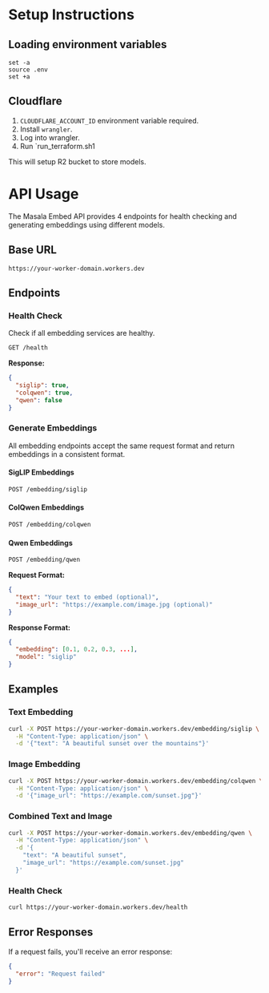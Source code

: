 # Setup Instructions

## Loading environment variables

```
set -a
source .env
set +a
```

## Cloudflare

1. `CLOUDFLARE_ACCOUNT_ID` environment variable required.
2. Install `wrangler`.
3. Log into wrangler.
4. Run `run_terraform.sh1

This will setup R2 bucket to store models.

# API Usage

The Masala Embed API provides 4 endpoints for health checking and generating embeddings using different models.

## Base URL

```
https://your-worker-domain.workers.dev
```

## Endpoints

### Health Check

Check if all embedding services are healthy.

```bash
GET /health
```

**Response:**

```json
{
  "siglip": true,
  "colqwen": true,
  "qwen": false
}
```

### Generate Embeddings

All embedding endpoints accept the same request format and return embeddings in a consistent format.

#### SigLIP Embeddings

```bash
POST /embedding/siglip
```

#### ColQwen Embeddings

```bash
POST /embedding/colqwen
```

#### Qwen Embeddings

```bash
POST /embedding/qwen
```

**Request Format:**

```json
{
  "text": "Your text to embed (optional)",
  "image_url": "https://example.com/image.jpg (optional)"
}
```

**Response Format:**

```json
{
  "embedding": [0.1, 0.2, 0.3, ...],
  "model": "siglip"
}
```

## Examples

### Text Embedding

```bash
curl -X POST https://your-worker-domain.workers.dev/embedding/siglip \
  -H "Content-Type: application/json" \
  -d '{"text": "A beautiful sunset over the mountains"}'
```

### Image Embedding

```bash
curl -X POST https://your-worker-domain.workers.dev/embedding/colqwen \
  -H "Content-Type: application/json" \
  -d '{"image_url": "https://example.com/sunset.jpg"}'
```

### Combined Text and Image

```bash
curl -X POST https://your-worker-domain.workers.dev/embedding/qwen \
  -H "Content-Type: application/json" \
  -d '{
    "text": "A beautiful sunset",
    "image_url": "https://example.com/sunset.jpg"
  }'
```

### Health Check

```bash
curl https://your-worker-domain.workers.dev/health
```

## Error Responses

If a request fails, you'll receive an error response:

```json
{
  "error": "Request failed"
}
```
